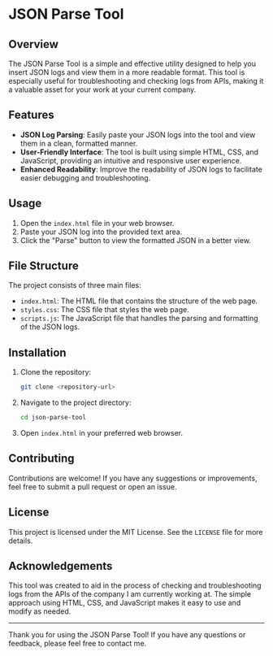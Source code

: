 # JSON Parse Tool

## Overview

The JSON Parse Tool is a simple and effective utility designed to help you insert JSON logs and view them in a more readable format. This tool is especially useful for troubleshooting and checking logs from APIs, making it a valuable asset for your work at your current company.

## Features

- **JSON Log Parsing**: Easily paste your JSON logs into the tool and view them in a clean, formatted manner.
- **User-Friendly Interface**: The tool is built using simple HTML, CSS, and JavaScript, providing an intuitive and responsive user experience.
- **Enhanced Readability**: Improve the readability of JSON logs to facilitate easier debugging and troubleshooting.

## Usage

1. Open the `index.html` file in your web browser.
2. Paste your JSON log into the provided text area.
3. Click the "Parse" button to view the formatted JSON in a better view.

## File Structure

The project consists of three main files:

- `index.html`: The HTML file that contains the structure of the web page.
- `styles.css`: The CSS file that styles the web page.
- `scripts.js`: The JavaScript file that handles the parsing and formatting of the JSON logs.

## Installation

1. Clone the repository:
    ```bash
    git clone <repository-url>
    ```
2. Navigate to the project directory:
    ```bash
    cd json-parse-tool
    ```
3. Open `index.html` in your preferred web browser.

## Contributing

Contributions are welcome! If you have any suggestions or improvements, feel free to submit a pull request or open an issue.

## License

This project is licensed under the MIT License. See the `LICENSE` file for more details.

## Acknowledgements

This tool was created to aid in the process of checking and troubleshooting logs from the APIs of the company I am currently working at. The simple approach using HTML, CSS, and JavaScript makes it easy to use and modify as needed.

---

Thank you for using the JSON Parse Tool! If you have any questions or feedback, please feel free to contact me.
